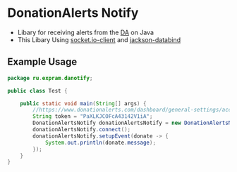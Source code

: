 # DonationAlerts Notify

* Libary for receiving alerts from the [DA](https://www.donationalerts.com/) on Java
* This Libary Using [socket.io-client](https://github.com/socketio/socket.io-client-java) and [jackson-databind](https://github.com/FasterXML/jackson-databind)

## Example Usage

```java
package ru.expram.danotify;

public class Test {

    public static void main(String[] args) {
        //https://www.donationalerts.com/dashboard/general-settings/account
        String token = "PaXLKJCOFcA43142V1iA";
        DonationAlertsNotify donationAlertsNotify = new DonationAlertsNotify(token);
        donationAlertsNotify.connect();
        donationAlertsNotify.setupEvent(donate -> {
            System.out.println(donate.message);
        });
    }
}

```
